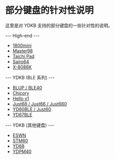 # 部分键盘的针对性说明

这里是对 YDKB 支持的部分键盘的一些针对性的说明。

 --- High-end ---
  * [1800mini](keyboards/1800mini)
  * [Master98](keyboards/master98)
  * [Taichi Pad](keyboards/taichi-pad)
  * [Sairo64](keyboards/sairo64)
  * [X-8086K](keyboards/x-8086k)

 --- YDKB (BLE 系列) ---
  * [BLUP / BLE40](keyboards/blup)
  * [Chicory](keyboards/chicory)
  * [Hello v1](keyboards/hello_v1)
  * [Just68 / Just66 / Just660](keyboards/just)
  * [YD60BLE / Just60](keyboards/yd60ble)
  * [YD67BLE](keyboards/yd67ble)

--- YDKB (其他键盘) ---
  * [ESWN](keyboards/eswn)
  * [STM60](keyboards/stm60)
  * [YD68](keyboards/yd68)
  * [YDPM40](keyboards/ydpm40)


